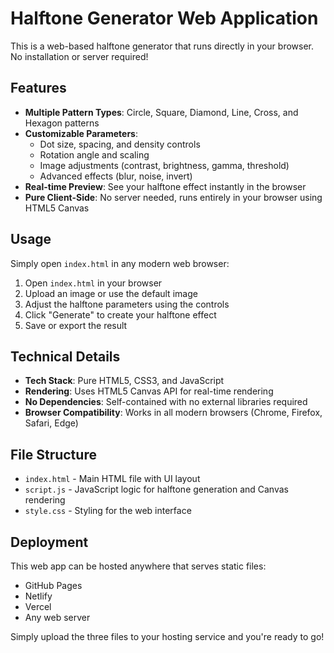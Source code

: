# Halftone Generator Web Application

This is a web-based halftone generator that runs directly in your browser. No installation or server required!

## Features

- **Multiple Pattern Types**: Circle, Square, Diamond, Line, Cross, and Hexagon patterns
- **Customizable Parameters**: 
  - Dot size, spacing, and density controls
  - Rotation angle and scaling
  - Image adjustments (contrast, brightness, gamma, threshold)
  - Advanced effects (blur, noise, invert)
- **Real-time Preview**: See your halftone effect instantly in the browser
- **Pure Client-Side**: No server needed, runs entirely in your browser using HTML5 Canvas

## Usage

Simply open `index.html` in any modern web browser:

1. Open `index.html` in your browser
2. Upload an image or use the default image
3. Adjust the halftone parameters using the controls
4. Click "Generate" to create your halftone effect
5. Save or export the result

## Technical Details

- **Tech Stack**: Pure HTML5, CSS3, and JavaScript
- **Rendering**: Uses HTML5 Canvas API for real-time rendering
- **No Dependencies**: Self-contained with no external libraries required
- **Browser Compatibility**: Works in all modern browsers (Chrome, Firefox, Safari, Edge)

## File Structure

- `index.html` - Main HTML file with UI layout
- `script.js` - JavaScript logic for halftone generation and Canvas rendering
- `style.css` - Styling for the web interface

## Deployment

This web app can be hosted anywhere that serves static files:
- GitHub Pages
- Netlify
- Vercel
- Any web server

Simply upload the three files to your hosting service and you're ready to go!
